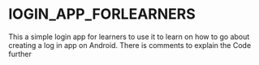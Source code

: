 # lOGIN_APP_FORLEARNERS
This a simple login app for learners to use it to learn on how to go about creating a log in app on Android. There is comments to explain the Code further
